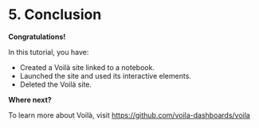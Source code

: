 # 5. Conclusion

__Congratulations!__

In this tutorial, you have:

* Created a Voilà site linked to a notebook.
* Launched the site and used its interactive elements.
* Deleted the Voilà site.

__Where next?__

To learn more about Voilà, visit <https://github.com/voila-dashboards/voila>
